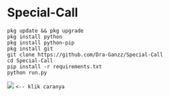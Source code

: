 # Special-Call

```
pkg update && pkg upgrade
pkg install python
pkg install python-pip
pkg install git
git clone https://github.com/Dra-Ganzz/Special-Call
cd Special-Call
pip install -r requirements.txt
python run.py

```
[![](https://img.shields.io/badge/Tutorial-white?logo=YouTube&logoColor=Brighred&labelColor=red)](https://youtu.be/Wbv5MAqVC-0?si=kDWFBUj9HT3ToJ8j) `<-- klik caranya`
